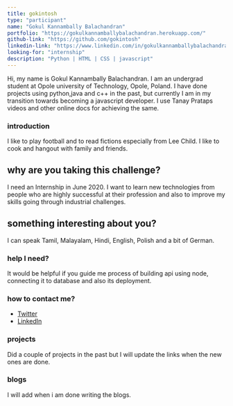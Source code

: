 ```yaml
---
title: gokintosh
type: "participant"
name: "Gokul Kannambally Balachandran"
portfolio: "https://gokulkannamballybalachandran.herokuapp.com/"
github-link: "https://github.com/gokintosh"
linkedin-link: "https://www.linkedin.com/in/gokulkannamballybalachandran/"
looking-for: "internship"
description: "Python | HTML | CSS | javascript"
---
```


Hi, my name is Gokul Kannambally Balachandran. I am an undergrad student at Opole university of Technology, Opole, Poland. I have done projects using python,java and c++ in the past, but currently I am in my transition towards becoming a javascript developer. I use Tanay Prataps videos and other online docs for achieving the same.

### introduction

 I like to play football and to read fictions especially from Lee Child. I like to cook and hangout with family and friends.

## why are you taking this challenge?

I need an Internship in June 2020.
I want to learn new technologies from people who are highly successful at their profession and also to improve my skills going through industrial challenges. 

## something interesting about you?

I can speak Tamil, Malayalam, Hindi, English, Polish and a bit of German.

### help I need?

It would be helpful if you guide me process of building api using node, connecting it to database and also its deployment.

### how to contact me?

- [Twitter](https://twitter.com/GokulNa42884806)
- [LinkedIn](https://www.linkedin.com/in/gokulkannamballybalachandran/)

### projects

Did a couple of projects in the past but I will update the links when the new ones are done.



### blogs

I will add when i am done writing the blogs.



